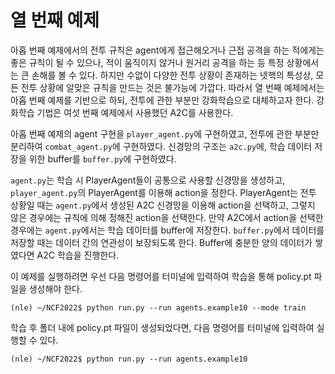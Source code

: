 # 열 번째 예제
아홉 번째 예제에서의 전투 규칙은 agent에게 접근해오거나 근접 공격을 하는 적에게는 좋은 규칙이 될 수 있으나, 적이 움직이지 않거나 원거리 공격을 하는 등 특정 상황에서는 큰 손해를 볼 수 있다. 하지만 수없이 다양한 전투 상황이 존재하는 넷핵의 특성상, 모든 전투 상황에 알맞은 규칙을 만드는 것은 불가능에 가깝다. 따라서 열 번째 예제에서는 아홉 번째 예제를 기반으로 하되, 전투에 관한 부분만 강화학습으로 대체하고자 한다. 강화학습 기법은 여섯 번째 예제에서 사용했던 A2C를 사용한다.

아홉 번째 예제의 agent 구현을 ```player_agent.py```에 구현하였고, 전투에 관한 부분만 분리하여 ```combat_agent.py```에 구현하였다. 신경망의 구조는 ```a2c.py```에, 학습 데이터 저장을 위한 buffer를 ```buffer.py```에 구현하였다.

```agent.py```는 학습 시 PlayerAgent들이 공통으로 사용할 신경망을 생성하고, ```player_agent.py```의 PlayerAgent를 이용해 action을 정한다. PlayerAgent는 전투 상황일 때는 ```agent.py```에서 생성된 A2C 신경망을 이용해 action을 선택하고, 그렇지 않은 경우에는 규칙에 의해 정해진 action을 선택한다. 만약 A2C에서 action을 선택한 경우에는 ```agent.py```에서는 학습 데이터를 buffer에 저장한다. ```buffer.py```에서 데이터를 저장할 때는 데이터 간의 연관성이 보장되도록 한다. Buffer에 충분한 양의 데이터가 쌓였다면 A2C 학습을 진행한다.

이 예제를 실행하려면 우선 다음 명령어를 터미널에 입력하여 학습을 통해 policy.pt 파일을 생성해야 한다.

```
(nle) ~/NCF2022$ python run.py --run agents.example10 --mode train
```

학습 후 폴더 내에 policy.pt 파일이 생성되었다면, 다음 명령어를 터미널에 입력하여 실행할 수 있다.

```
(nle) ~/NCF2022$ python run.py --run agents.example10